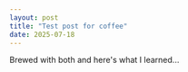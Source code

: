 ```yaml
---
layout: post
title: "Test post for coffee"
date: 2025-07-18
---
```


Brewed with both and here's what I learned...
